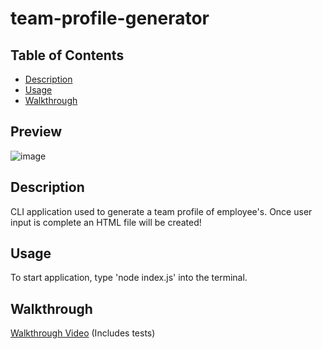 # team-profile-generator

## Table of Contents

- [Description](#description)
- [Usage](#usage)
- [Walkthrough](#walkthrough)

## Preview

![image](https://user-images.githubusercontent.com/50350162/204456602-168c4475-d6a0-4019-a06f-cc602454a863.png)

## Description

CLI application used to generate a team profile of employee's. Once user input is complete an HTML file will be created!

## Usage

To start application, type 'node index.js' into the terminal.

## Walkthrough

[Walkthrough Video](https://www.youtube.com/watch?v=LWVO6l7K_xo) (Includes tests)
